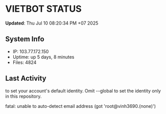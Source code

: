 # VIETBOT STATUS
**Updated**: Thu Jul 10 08:20:34 PM +07 2025

## System Info
- IP: 103.77.172.150
- Uptime: up 5 days, 8 minutes
- Files: 4824

## Last Activity

to set your account's default identity.
Omit --global to set the identity only in this repository.

fatal: unable to auto-detect email address (got 'root@vinh3690.(none)')
